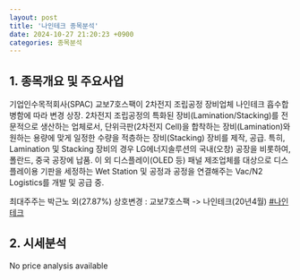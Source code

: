 ```yaml
---
layout: post
title: '나인테크 종목분석'
date: 2024-10-27 21:20:23 +0900
categories: 종목분석
---
```


## 1. 종목개요 및 주요사업

기업인수목적회사(SPAC) 교보7호스팩이 2차전지 조립공정 장비업체 나인테크 흡수합병함에 따라 변경 상장. 2차전지 조립공정의 특화된 장비(Lamination/Stacking)를 전문적으로 생산하는 업체로서, 단위극판(2차전지 Cell)을 합착하는 장비(Lamination)와 원하는 용량에 맞게 일정한 수량을 적층하는 장비(Stacking) 장비를 제작, 공급. 특히, Lamination 및 Stacking 장비의 경우 LG에너지솔루션의 국내(오창) 공장을 비롯하여, 폴란드, 중국 공장에 납품. 이 외 디스플레이(OLED 등) 패널 제조업체를 대상으로 디스플레이용 기판을 세정하는 Wet Station 및 공정과 공정을 연결해주는 Vac/N2 Logistics를 개발 및 공급 중.

최대주주는 박근노 외(27.87%) 상호변경 : 교보7호스팩 -> 나인테크(20년4월)
[#나인테크](#)

## 2. 시세분석

No price analysis available
